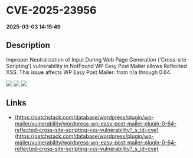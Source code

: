 # CVE-2025-23956

**2025-03-03 14:15:49**

## Description
Improper Neutralization of Input During Web Page Generation ('Cross-site Scripting') vulnerability in NotFound WP Easy Post Mailer allows Reflected XSS. This issue affects WP Easy Post Mailer: from n/a through 0.64.

![](https://img.shields.io/static/v1?label=Score&message=7.1&color=red)
![](https://img.shields.io/static/v1?label=Severity&message=HIGH&color=red)
![](https://img.shields.io/static/v1?label=CWE&message=XSS&color=green)

## Links
- [https://patchstack.com/database/wordpress/plugin/wp-mailer/vulnerability/wordpress-wp-easy-post-mailer-plugin-0-64-reflected-cross-site-scripting-xss-vulnerability?_s_id=cve](https://patchstack.com/database/wordpress/plugin/wp-mailer/vulnerability/wordpress-wp-easy-post-mailer-plugin-0-64-reflected-cross-site-scripting-xss-vulnerability?_s_id=cve)
